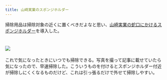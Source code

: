 ```yaml
---
title: 山崎実業のスポンジホルダー
---
```

掃除用品は掃除対象の近くに置くべきだよなと思い、[山崎実業の蛇口にかけるスポンジホルダー](https://www.amazon.co.jp/dp/B07MM4GC6P)を導入した。

![](https://lh3.googleusercontent.com/docs/ADP-6oGU7ZaUzPsJvpfGuEYeEzcpPjK3GlKTUwFpLg_-qWZx6i4wenVFD8fOZj2WKaJteokUsW0gpMB2RY5im-Jun5lqUrOik1st-ijtz0QFpewF6zgWF5z48Bc2HsWfWwboVm4IFu2yzgXll5xPgdHkCYnkXpRnvp00Idh11u5qxVJ_yiCr4OAVKIK2ntwRf6TR91oYooLptYXHnwHKW_vY_KaWKweJ5Kov-P5dSlUcXaurZ_d5W0DsCMiQRyMGvsevMbzr8WCNMaPvsZGLHCkVE4wQoflPdRwKRMT2W8k44tFP21-L79GAsOaJE96iOqkZA1YnT32dtJ6euHMmir-45Cq6fQ6IuMmVwtO1QVkxMPk40jYz0fh8k9SVheNr5c1cerJ-RLrrS2h_VwFSyVqxyaRJz2-Dm84xTzcwPpGdnm545ilmDSYrqyWZL4ytPc8rZCHSaOIBpjUjuu3b5SfmYnEwhgELywcqQpygKJ1rwZGDaSs2Dv0XijW8Gf4sc9Ft05ewnMIantAyOwFX7VUw1dvp6EQUoX6cwyVJAlZTPt48t_fIMI8bFe2HAI-mVHZpkyHtYfjSqaSZVJCala-Kl92T7hhdo1ntAHlfcAHaZ7OS6-KI8TgfUDS9_-viRiWQfxnqnhm8JqaVSHM_Cng6nS3UrPM8JmW7x0aUC9dctuw0t1F3-S1VCNdeNIYg8wYym9vho0mP5d7rsCh9TmOqOwpPr-WUEyow-LAu08-pN_5qIed6bBI-9-f8-HnEdzLrVFXTVw6dM0-qRT_BuIgl3mJI_HVSCQRduDgnVgXmkOl9OlFSuq02ufwIe-DS8KTxZ7PdxBbI9xd69stPEJkUKYrLz4l95eyPQRDGYzQ5Myzps4PQVr83TINUtOUr1JtdmLvSl8A6e06wbOt3hBirM0MH4B_y1Ed9lXNewCuigrclpvj0Fvoa2A3h6W_gfHJ8vmagSo2QjjVjuEhODLtbc1Xy-Z70vmMgvmeAkKnnNF6C5hExOFZQnuXmF-lpyJn4HA0ueC_4u98-Lll-ygOhpUVDWmnxu5--aOtM-BUeYr3OTv8TRTtWOZkytgJPQQce-EZ3GPMgog5PUgUjE0Mu1elevcJVj72TLDxwPhjoe0DX5BVVXSY6scOvYQOpTChNTuRT8-qtW2ZKYyssJoARUHQLuU7WFbholLPLi0D3E0HQmHFhUC54_f5ppz74LBe2a1qRvXjYKkJn3znZZGV9EqvCbM3a81hsK2kjkyKkoYMV-Y7d)
================================================================================================================================================================================================================================================================================================================================================================================================================================================================================================================================================================================================================================================================================================================================================================================================================================================================================================================================================================================================================================================================================================================================================================================================================================================================================================================================================================

これで気になったときにいつでも掃除できる。写真を撮って記事に載せていたら気になったので、早速掃除した。こういうものを付けるとスポンジホルダー付近が掃除しにくくなるものだけど、これは引っ張るだけで外せて掃除しやすい。

